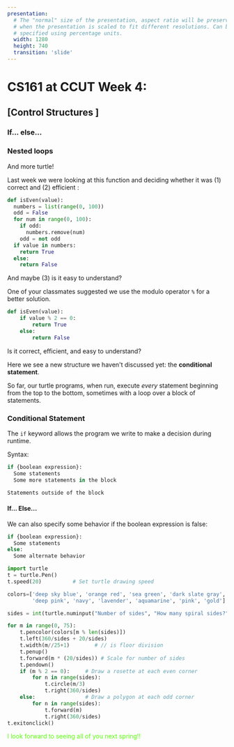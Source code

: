 ```yaml
---
presentation:
  # The "normal" size of the presentation, aspect ratio will be preserved
  # when the presentation is scaled to fit different resolutions. Can be
  # specified using percentage units.
  width: 1280
  height: 740
  transition: 'slide'
---
```


<!-- slide data-background-video="../Portlandia.mp4" -->

<!-- slide -->
# CS161 at CCUT Week 4:

## [Control Structures ]
### If... else...
### Nested loops

And more turtle!

<!-- slide -->
Last week we were looking at this function and deciding whether it was (1) correct and (2) efficient :

```py
def isEven(value):
  numbers = list(range(0, 100))
  odd = False
  for num in range(0, 100):
    if odd:
      numbers.remove(num)
    odd = not odd
  if value in numbers:
    return True
  else:
    return False
```
And maybe (3) is it easy to understand?

<!-- slide -->
One of your classmates suggested we use the modulo operator `%` for a better solution.

```py
def isEven(value):
    if value % 2 == 0:
        return True
    else:
        return False
```
Is it correct, efficient, and easy to understand?

<!-- slide -->
Here we see a new structure we haven't discussed yet: the **conditional statement**.

<!-- slide -->
So far, our turtle programs, when run, execute *every* statement beginning from the top to the bottom, sometimes with a loop over a block of statements.

<!-- slide -->
### Conditional Statement
The `if` keyword allows the program we write to make a decision during runtime.

Syntax:
```py
if {boolean expression}:
  Some statements
  Some more statements in the block

Statements outside of the block
```

<!-- slide -->
#### If... Else...

We can also specify some behavior if the boolean expression is false:

```py
if {boolean expression}:
  Some statements
else:
  Some alternate behavior
```

<!-- slide -->



<!-- slide -->
```python
import turtle
t = turtle.Pen()
t.speed(20)          # Set turtle drawing speed

colors=['deep sky blue', 'orange red', 'sea green', 'dark slate gray', 'cyan', 'purple',
        'deep pink', 'navy', 'lavender', 'aquamarine', 'pink', 'gold']

sides = int(turtle.numinput("Number of sides", "How many spiral sides?", 4, 1, 12))

for m in range(0, 75):
    t.pencolor(colors[m % len(sides)])
    t.left(360/sides + 20/sides)
    t.width(m//25+1)        # // is floor division
    t.penup()
    t.forward(m * (20/sides)) # Scale for number of sides
    t.pendown()
    if (m % 2 == 0):     # Draw a rosette at each even corner
        for n in range(sides):
            t.circle(m/3)
            t.right(360/sides)
    else:                # Draw a polygon at each odd corner
        for n in range(sides):
            t.forward(m)
            t.right(360/sides)
t.exitonclick()
```


<!-- slide data-background-video="../Duke.mp4" data-background-video-loop=true -->
<div style="color:#5AFF0A"> I look forward to seeing all of you next spring!!</div>
